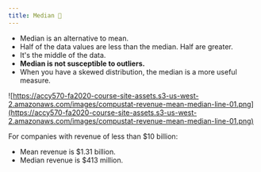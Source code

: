 ```yaml
---
title: Median 🦖
---
```


- Median is an alternative to mean.
- Half of the data values are less than the median. Half are greater.
- It's the middle of the data.
- **Median is not susceptible to outliers.**
- When you have a skewed distribution, the median is a more useful measure.

![https://accy570-fa2020-course-site-assets.s3-us-west-2.amazonaws.com/images/compustat-revenue-mean-median-line-01.png](https://accy570-fa2020-course-site-assets.s3-us-west-2.amazonaws.com/images/compustat-revenue-mean-median-line-01.png)

For companies with revenue of less than \$10 billion:

- Mean revenue is \$1.31 billion.
- Median revenue is \$413 million.
